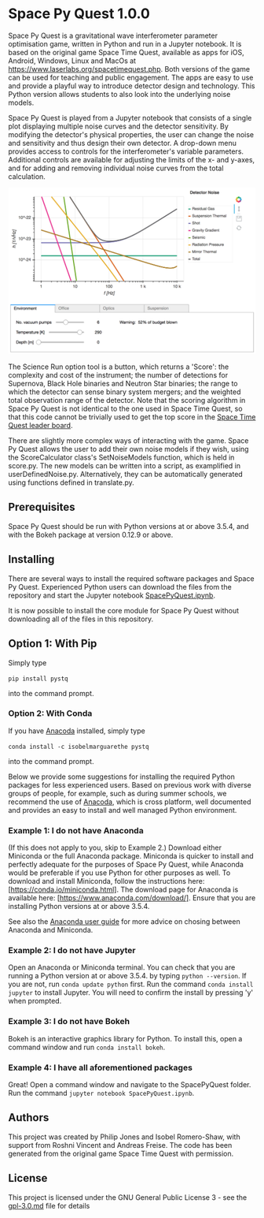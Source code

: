 # Space Py Quest 1.0.0

Space Py Quest is a gravitational wave interferometer parameter optimisation game, written in Python and run in a Jupyter notebook. 
It is based on the original game Space Time Quest, available as apps for iOS, Android, Windows, Linux and MacOs
at <a href="https://www.laserlabs.org/spacetimequest.php">https://www.laserlabs.org/spacetimequest.php</a>. Both versions of the game can be used for teaching and public engagement. The apps are easy to use and provide a playful way to introduce detector design and technology. This Python version allows students to also look into the underlying noise models.

Space Py Quest is played from a Jupyter notebook that consists of a single plot displaying multiple noise curves and the detector sensitivity. By modifying the detector's physical properties, the user can change the noise and sensitivity and thus design their own detector. A drop-down menu provides access to controls for the interferometer's variable parameters. Additional controls are available for adjusting the limits of the x- and y-axes, and for adding and removing individual noise curves from the total calculation.

![](SpacePyQuest.png)

The Science Run option tool is a button, which returns a 'Score': the complexity and cost of the instrument; the number of detections for  Supernova, Black Hole binaries and Neutron Star binaries; the range to which the detector can sense binary system mergers; and the weighted total observation range of the detector. Note that the scoring algorithm in Space Py Quest is not identical to the one used in Space Time Quest, so that this code cannot be trivially used to get the top score in the [Space Time Quest leader board](https://www.laserlabs.org/stq_highscore/index.php?v=1.5).

There are slightly more complex ways of interacting with the game. Space Py Quest allows the user to add their own noise models if they wish, using the ScoreCalculator class's SetNoiseModels function, which is held in score.py. The new models can be written into a script, as examplified in userDefinedNoise.py. Alternatively, they can be automatically generated using functions defined in translate.py.

## Prerequisites
Space Py Quest should be run with Python versions at or above 3.5.4, and with the Bokeh package at version 0.12.9 or above. 

## Installing
There are several ways to install the required software packages and Space Py Quest. Experienced Python users can download the files from the repository and start the Jupyter notebook [SpacePyQuest.ipynb](SpacePyQuest.ipynb).

It is now possible to install the core module for Space Py Quest without downloading all of the files in this repository. 

## Option 1: With Pip
Simply type

`pip install pystq`

into the command prompt.

### Option 2: With Conda
If you have [Anacoda](https://www.anaconda.com/) installed, simply type

`conda install -c isobelmarguarethe pystq` 

into the command prompt.

Below we provide some suggestions for installing the required Python packages for less experienced users. Based on previous work with diverse groups of people, for example, such as during summer schools, we recommend the use of [Anacoda](https://www.anaconda.com/), which is cross platform, well documented and provides an easy to install and well managed Python environment.

### Example 1: I do not have Anaconda
(If this does not apply to you, skip to Example 2.) Download either Miniconda or the full Anaconda package. Miniconda is quicker to install and perfectly adequate for the purposes of Space Py Quest, while Anaconda would be preferable if you use Python for other purposes as well. To download and install Miniconda, follow the instructions here: [https://conda.io/miniconda.html].
The download page for Anaconda is available here: [https://www.anaconda.com/download/]. Ensure that you are installing Python versions at or above 3.5.4.

See also the [Anaconda user guide](https://conda.io/docs/user-guide/install/download.html) for more advice on chosing between Anaconda and Miniconda.

### Example 2: I do not have Jupyter
Open an Anaconda or Miniconda terminal. You can check that you are running a Python version at or above 3.5.4. by typing ```python --version```. If you are not, run ```conda update python``` first.
Run the command ```conda install jupyter``` to install Jupyter. You will need to confirm the install by pressing 'y' when prompted.

### Example 3: I do not have Bokeh
Bokeh is an interactive graphics library for Python. To install this, open a command window and run ```conda install bokeh```.

### Example 4: I have all aforementioned packages
Great! Open a command window and navigate to the SpacePyQuest folder. Run the command ```jupyter notebook SpacePyQuest.ipynb```.

## Authors
This project was created by Philip Jones and Isobel Romero-Shaw, with support from Roshni Vincent and Andreas Freise. The code has been generated from the original game Space Time Quest with permission.

## License
This project is licensed under the GNU General Public License 3 - see the [gpl-3.0.md](gpl-3.0.md) file for details

